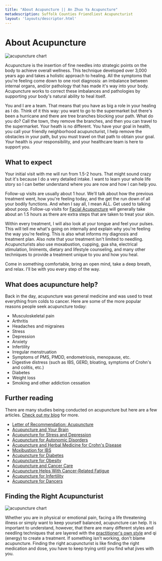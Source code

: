 ```yaml
---
title: "About Acupuncture || An Zhuo Ya Acupuncture"
metadescription: Suffolk Counties Friendliest Acupuncturist
layout: 'layouts/descriptor.html'
---
```


# About Acupuncture

<img alt="acupuncture chart" class="float-left mr-8" src="/images/acupuncturepoints_1.jpg" />​​​​​

Acupuncture is the insertion of fine needles into strategic points on the body to achieve overall wellness. This technique developed over 3,000 years ago and takes a holistic approach to healing. All the symptoms that you're feeling come down to one root diagnosis: an imbalance between internal organs, and/or pathology that has made it's way into your body. Acupuncture works to correct these imbalances and pathologies by supporting your body's natural ability to heal itself.

You and I are a team. That means that you have as big a role in your healing as I do. Think of it this way: you want to go to the supermarket but there's been a hurricane and there are tree branches blocking your path. What do you do? Call the town, they remove the branches, and then you can travel to the supermarket. Your heath is no different. You have your goal in health, you call your friendly neighborhood acupuncturist, I help remove the obstacles in your path, but you must travel on that path to obtain your goal. *Your* health is *your* responsibility, and your healthcare team is here to support you. ​

## What to expect

Your initial visit with me will run from 1.5-2 hours. That might sound crazy but it's because I do a very detailed intake. I want to learn your whole life story so I can better understand where you are now and how I can help you.

Follow-up visits are usually about 1 hour. We'll talk about how the previous treatment went, how you're feeling today, and the get the run down of all your bodily functions. And when I say all, I mean ALL. Get used to talking about poop. Follow-up visits for [Facial Acupuncture](/facial-acupuncture/) will generally take about an 1.5 hours as there are extra steps that are taken to treat your skin.

Within every treatment, I will also look at your tongue and feel your pulses. This will tell me what's going on internally and explain why you're feeling the way you're feeling. This is also what informs my diagnosis and treatment plan. Also note that your treatment isn't limited to needling. Acupuncturists also use moxabustion, cupping, gua sha, electrical stimulation, liniments, dietary and lifestyle counseling, and many other techniques to provide a treatment unique to you and how you heal.

Come in something comfortable, bring an open mind, take a deep breath, and relax. I'll be with you every step of the way. ​

## What does acupuncture help?

Back in the day, acupuncture was general medicine and was used to treat everything from colds to cancer. Here are some of the more popular reasons people seek acupuncture today: ​

* Musculoskeletal pain
* Arthritis
* Headaches and migraines
* Stress
* Depression
* Anxiety
* Infertility
* Irregular menstruation
* Symptoms of PMS, PMDD, endometriosis, menopause, etc.
* ​Digestive distress (such as IBS, GERD, bloating, symptoms of Crohn's and colitis, etc.)
* Diabetes
* Weight loss
* Smoking and other addiction cessation​ ​

## Further reading

There are many studies being conducted on acupuncture but here are a few articles. [Check out my blog](/blog) for more.

* [Letter of Recommendation: Acupuncture](https://www.nytimes.com/2016/03/20/magazine/letter-of-recommendation-acupuncture.html?smid=fb-nytimes&amp;smtyp=cur)
* [Acupuncture and Your Brain](https://www.autonomicneuroscience.com/article/S1566-0702&#40;15&#41;00035-1/fulltext)
* [Acupuncture for Stress and Depression](https://www.psychologytoday.com/us/blog/renaissance-woman/201509/acupuncture-stress-and-depression-yes-please)
* [Acupuncture for Autonomic Disorders](https://www.ncbi.nlm.nih.gov/pmc/articles/PMC3677642/)
* [Acupuncture and Herbal Medicine for Crohn's Disease](https://pubmed.ncbi.nlm.nih.gov/30985690/)
* [Moxibustion for IBS](https://pubmed.ncbi.nlm.nih.gov/30574173/)
* [Acupuncture for Diabetes](https://www.medicalnewstoday.com/articles/319618)
* [Acupuncture for Obesity](https://www.ncbi.nlm.nih.gov/pmc/articles/PMC6378065/)
* [Acupuncture and Cancer Care](https://www.ncbi.nlm.nih.gov/pmc/articles/PMC2642987/)
* [Acupuncture Helps With Cancer-Related Fatigue](https://ascopubs.org/doi/full/10.1200/JCO.2012.41.6222)
* [Acupuncture for Infertility](https://www.ncbi.nlm.nih.gov/pmc/articles/PMC6182526/)
* [Acupuncture for Dancers](https://www.dancespirit.com/acupuncture-for-dancers-what-to-expect-and-how-it-works-2474149475.html) ​

## Finding the Right Acupuncturist

<img alt="acupuncture chart" class="float-right ml-8" src="/images//chinese-physician-taking-radial-pulse_1.jpg" />

​Whether you are in physical or emotional pain, facing a life threatening illness or simply want to keep yourself balanced, acupuncture can help. It is important to understand, however, that there are many different styles and needling techniques that are layered with the [practitioner's own style](/about-me/) and qi (energy) to create a treatment. If something isn't working, don't blame acupuncture. Finding the right acupuncturist is like finding the right medication and dose, you have to keep trying until you find what jives with you.

&nbsp;

